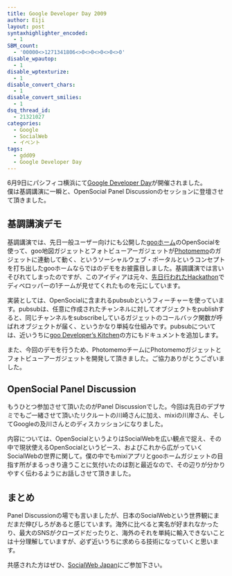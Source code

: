 ```yaml
---
title: Google Developer Day 2009
author: Eiji
layout: post
syntaxhighlighter_encoded:
  - 1
SBM_count:
  - '00000<>1271341806<>0<>0<>0<>0<>0'
disable_wpautop:
  - 1
disable_wptexturize:
  - 1
disable_convert_chars:
  - 1
disable_convert_smilies:
  - 1
dsq_thread_id:
  - 21321027
categories:
  - Google
  - SocialWeb
  - イベント
tags:
  - gdd09
  - Google Developer Day
---
```

6月9日にパシフィコ横浜にて<a href="http://code.google.com/intl/ja/events/developerday/2009/home.html" target="_blank">Google Developer Day</a>が開催されました。  
僕は基調講演に一瞬と、OpenSocial Panel Discussionのセッションに登壇させて頂きました。

## 基調講演デモ

基調講演では、先日一般ユーザー向けにも公開した<a href="http://home.goo.ne.jp" target="_blank">gooホーム</a>のOpenSocialを使って、goo地図ガジェットとフォトビューアーガジェットが<a href="http://photomemo.jp" target="_blank">Photomemo</a>のガジェットに連動して動く、というソーシャルウェブ・ポータルというコンセプトを打ち出したgooホームならではのデモをお披露目しました。基調講演では言いそびれてしまったのですが、このアイディアは元々、<a href="http://blog.goo.ne.jp/goohome_developer/e/6e7bcb5387791ebc2ad8dfbc658161ea" target="_blank">先日行われたHackathon</a>でディベロッパーの1チームが見せてくれたものを元にしています。

実装としては、OpenSocialに含まれるpubsubというフィーチャーを使っています。pubsubは、任意に作成されたチャンネルに対してオブジェクトをpublishすると、同じチャンネルをsubscribeしているガジェットのコールバック関数が呼ばれオブジェクトが届く、というかなり単純な仕組みです。pubsubについては、近いうちに<a href="http://developer.home.goo.ne.jp/" target="_blank">goo Developer&#8217;s Kitchen</a>の方にもドキュメントを追加します。

また、今回のデモを行うため、PhotomemoチームにPhotomemoガジェットとフォトビューアーガジェットを開発して頂きました。ご協力ありがとうございました。

## OpenSocial Panel Discussion

もうひとつ参加させて頂いたのがPanel Discussionでした。今回は先日のデブサミでもご一緒させて頂いたリクルートの川崎さんに加え、mixiの川岸さん、そしてGoogleの及川さんとのディスカッションになりました。

内容については、OpenSocialというよりはSocialWebを広い観点で捉え、その中で現状使えるOpenSocialというピース、およびこれから広がっていくSocialWebの世界に関して。僕の中でもmixiアプリとgooホームガジェットの目指す所がまるっきり違うことに気付いたのは割と最近なので、その辺りが分かりやすく伝わるようにお話しさせて頂きました。

## まとめ

Panel Discussionの場でも言いましたが、日本のSocialWebという世界観にまだまだ伸びしろがあると感じています。海外に比べると実名が好まれなかったり、最大のSNSがクローズドだったりと、海外のそれを単純に輸入できないことは十分理解していますが、必ず近いうちに求めらる技術になっていくと思います。

共感された方はぜひ、<a href="http://groups.google.com/group/socialweb-japan/" target="_blank">SocialWeb Japan</a>にご参加下さい。